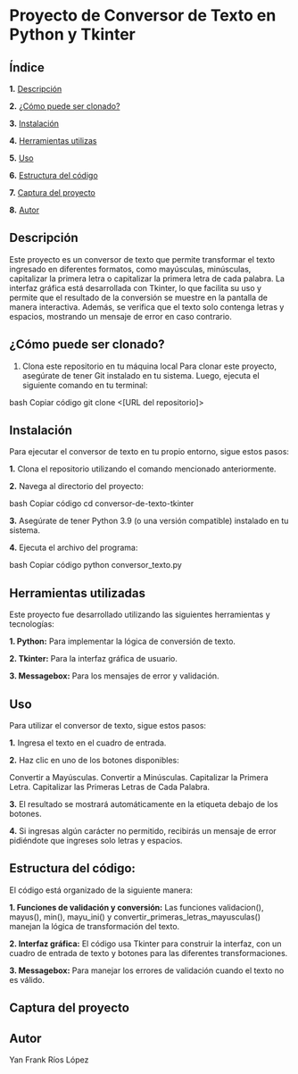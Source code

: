# Proyecto de Conversor de Texto en Python y Tkinter

## Índice
**1.** [Descripción](#descripción)

**2.** [¿Cómo puede ser clonado?](#cómo-puede-ser-clonado)

**3.** [Instalación](#instalación)

**4.** [Herramientas utilizas](#herramientas-utilizadas)

**5.** [Uso](#uso)

**6.** [Estructura del código](#estructura-del-codigo)

**7.** [Captura del proyecto](#captura-del-proyecto)

**8.** [Autor](#autor)

## Descripción
Este proyecto es un conversor de texto que permite transformar el texto ingresado en diferentes formatos, como mayúsculas, minúsculas, capitalizar la primera letra o capitalizar la primera letra de cada palabra. La interfaz gráfica está desarrollada con Tkinter, lo que facilita su uso y permite que el resultado de la conversión se muestre en la pantalla de manera interactiva. Además, se verifica que el texto solo contenga letras y espacios, mostrando un mensaje de error en caso contrario.

## ¿Cómo puede ser clonado?
1. Clona este repositorio en tu máquina local
Para clonar este proyecto, asegúrate de tener Git instalado en tu sistema. Luego, ejecuta el siguiente comando en tu terminal:

bash
Copiar código
git clone <[URL del repositorio]>

## Instalación
Para ejecutar el conversor de texto en tu propio entorno, sigue estos pasos:

**1.** Clona el repositorio utilizando el comando mencionado anteriormente.

**2.** Navega al directorio del proyecto:

bash
Copiar código
cd conversor-de-texto-tkinter

**3.** Asegúrate de tener Python 3.9 (o una versión compatible) instalado en tu sistema.

**4.** Ejecuta el archivo del programa:

bash
Copiar código
python conversor_texto.py

## Herramientas utilizadas
Este proyecto fue desarrollado utilizando las siguientes herramientas y tecnologías:

**1. Python:** Para implementar la lógica de conversión de texto.

**2. Tkinter:** Para la interfaz gráfica de usuario.

**3. Messagebox:** Para los mensajes de error y validación.

## Uso
Para utilizar el conversor de texto, sigue estos pasos:

**1.** Ingresa el texto en el cuadro de entrada.

**2.** Haz clic en uno de los botones disponibles:

Convertir a Mayúsculas.
Convertir a Minúsculas.
Capitalizar la Primera Letra.
Capitalizar las Primeras Letras de Cada Palabra.

**3.** El resultado se mostrará automáticamente en la etiqueta debajo de los botones.

**4.** Si ingresas algún carácter no permitido, recibirás un mensaje de error pidiéndote que ingreses solo letras y espacios.

## Estructura del código:
El código está organizado de la siguiente manera:

**1. Funciones de validación y conversión:** Las funciones validacion(), mayus(), min(), mayu_ini() y convertir_primeras_letras_mayusculas() manejan la lógica de transformación del texto.

**2. Interfaz gráfica:** El código usa Tkinter para construir la interfaz, con un cuadro de entrada de texto y botones para las diferentes transformaciones.

**3. Messagebox:** Para manejar los errores de validación cuando el texto no es válido.

## Captura del proyecto

## Autor

Yan Frank Ríos López
